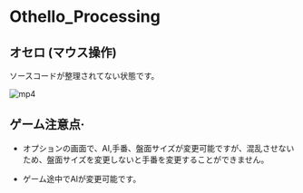 # Othello_Processing
## オセロ (マウス操作)

ソースコードが整理されてない状態です。

![mp4](https://github.com/SkyoKen/Othello/blob/Processing/introduction.gif)

## ゲーム注意点·

* オプションの画面で、AI,手番、盤面サイズが変更可能ですが、混乱させないため、盤面サイズを変更しないと手番を変更することができません。

* ゲーム途中でAIが変更可能です。


